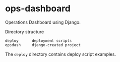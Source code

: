# ops-dashboard

Operations Dashboard using Django.

Directory structure

```
deploy      deployment scripts
opsdash     django-created project
```

The `deploy` directory contains deploy script examples.


